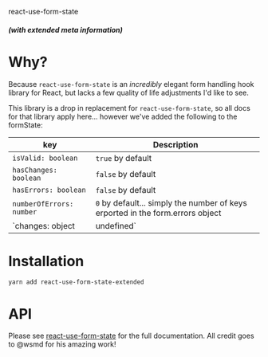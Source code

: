 react-use-form-state
##### (with extended meta information)

# Why?
Because `react-use-form-state` is an *incredibly* elegant form handling hook library for React, but lacks a few quality of life adjustments I'd like to see.

This library is a drop in replacement for `react-use-form-state`, so all docs for that library apply here... however we've added the following to the formState:

| key                                                               | Description                                                                                                                                                                                                                                                                                                                                                                                                                                                                                                                                                                                                                                                             |
| ----------------------------------------------------------------- | ----------------------------------------------------------------------------------------------------------------------------------------------------------------------------------------------------------------------------------------------------------------------------------------------------------------------------------------------------------------------------------------------------------------------------------------------------------------------------------------------------------------------------------------------------------------------------------------------------------------------------------------------------------------------- |
| `isValid: boolean`                                                | `true` by default                                                                                                                                                                                                                                                                                                                                                                                                                                                                                                                                                                                                                                        |
| `hasChanges: boolean`                                             | `false` by default |
| `hasErrors: boolean`                                              | `false` by default |
| `numberOfErrors: number`                                          | `0` by default... simply the number of keys erported in the form.errors object |
| `changes: object | undefined`                                     | `undefined` by default, but returns an object with *only* the changed fields.  Useful for sending PATCH objects via REST, for example.

# Installation
```
yarn add react-use-form-state-extended
```

# API
Please see [react-use-form-state](https://www.npmjs.com/package/react-use-form-state) for the full documentation.  All credit goes to @wsmd for his amazing work!
